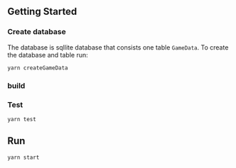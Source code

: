 ## Getting Started

### Create database

The database is sqllite database that consists one table `GameData`.  To create the database and table run:

```
yarn createGameData
```

### build

### Test

```
yarn test
```

## Run

```
yarn start
```

